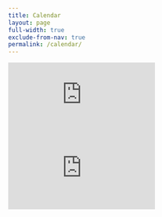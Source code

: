 ```yaml
---
title: Calendar
layout: page
full-width: true
exclude-from-nav: true
permalink: /calendar/
---
```


<div class='embed-container desktop-calendar'>
<iframe 
src="https://calendar.google.com/calendar/embed?showTitle=0&amp;showCalendars=0&amp;mode=MONTH&amp;height=600&amp;wkst=1&amp;bgcolor=%23FFFFFF&amp;src=9vnp4b523hc7jsbue50pt5586k%40group.calendar.google.com&amp;color=%23125A12&amp;ctz=America%2FChicago" style="border-width:0" 
frameborder="0" 
scrolling="no"
></iframe>
</div>

<div class='embed-container mobile-calendar'>
<iframe 
src="https://calendar.google.com/calendar/embed?showTitle=0&amp;showPrint=0&amp;showTabs=0&amp;showCalendars=0&amp;mode=AGENDA&amp;height=600&amp;wkst=1&amp;bgcolor=%23FFFFFF&amp;src=9vnp4b523hc7jsbue50pt5586k%40group.calendar.google.com&amp;color=%23125A12&amp;ctz=America%2FChicago" 
style="border-width:0" 
frameborder="0" 
scrolling="no"></iframe>
</div>
